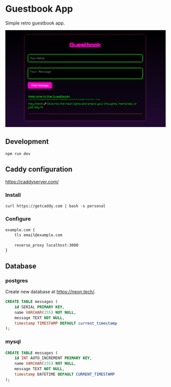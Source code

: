 # Guestbook App

Simple retro guestbook app.

![Screenshot](screenshot.png)

## Development

```shell
npm run dev
```

## Caddy configuration

https://caddyserver.com/

### Install

```
curl https://getcaddy.com | bash -s personal
```

### Configure

```caddy
example.com {
    tls email@example.com

    reverse_proxy localhost:3000
}
```

## Database

### postgres

Create new database at https://neon.tech/.

```sql
CREATE TABLE messages (
    id SERIAL PRIMARY KEY,
    name VARCHAR(255) NOT NULL,
    message TEXT NOT NULL,
    timestamp TIMESTAMP DEFAULT current_timestamp
);
```

### mysql

```sql
CREATE TABLE messages (
    id INT AUTO_INCREMENT PRIMARY KEY,
    name VARCHAR(255) NOT NULL,
    message TEXT NOT NULL,
    timestamp DATETIME DEFAULT CURRENT_TIMESTAMP
);
```
